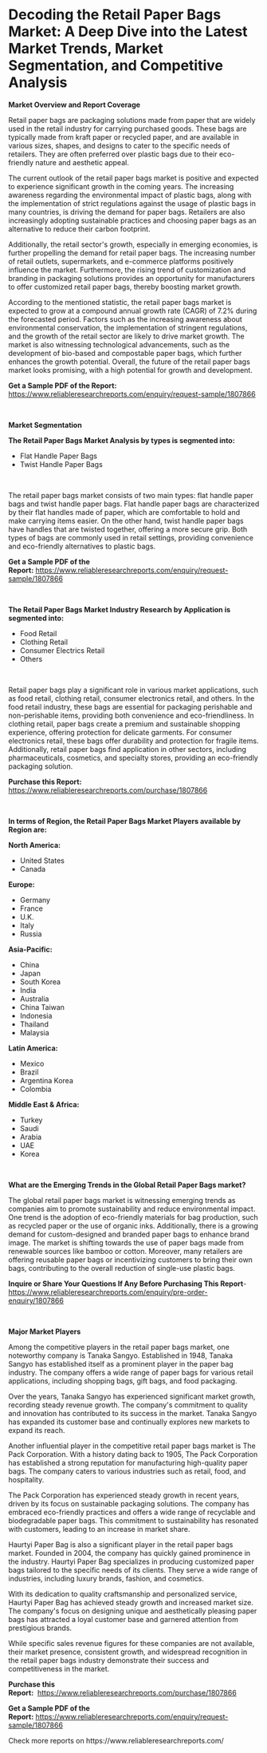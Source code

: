 <p><h1>Decoding the Retail Paper Bags Market: A Deep Dive into the Latest Market Trends, Market Segmentation, and Competitive Analysis</h1></p><p><strong>Market Overview and Report Coverage</strong></p>
<p><p>Retail paper bags are packaging solutions made from paper that are widely used in the retail industry for carrying purchased goods. These bags are typically made from kraft paper or recycled paper, and are available in various sizes, shapes, and designs to cater to the specific needs of retailers. They are often preferred over plastic bags due to their eco-friendly nature and aesthetic appeal.</p><p>The current outlook of the retail paper bags market is positive and expected to experience significant growth in the coming years. The increasing awareness regarding the environmental impact of plastic bags, along with the implementation of strict regulations against the usage of plastic bags in many countries, is driving the demand for paper bags. Retailers are also increasingly adopting sustainable practices and choosing paper bags as an alternative to reduce their carbon footprint.</p><p>Additionally, the retail sector's growth, especially in emerging economies, is further propelling the demand for retail paper bags. The increasing number of retail outlets, supermarkets, and e-commerce platforms positively influence the market. Furthermore, the rising trend of customization and branding in packaging solutions provides an opportunity for manufacturers to offer customized retail paper bags, thereby boosting market growth.</p><p>According to the mentioned statistic, the retail paper bags market is expected to grow at a compound annual growth rate (CAGR) of 7.2% during the forecasted period. Factors such as the increasing awareness about environmental conservation, the implementation of stringent regulations, and the growth of the retail sector are likely to drive market growth. The market is also witnessing technological advancements, such as the development of bio-based and compostable paper bags, which further enhances the growth potential. Overall, the future of the retail paper bags market looks promising, with a high potential for growth and development.</p></p>
<p><strong>Get a Sample PDF of the Report:</strong> <a href="https://www.reliableresearchreports.com/enquiry/request-sample/1807866">https://www.reliableresearchreports.com/enquiry/request-sample/1807866</a></p>
<p>&nbsp;</p>
<p><strong>Market Segmentation</strong></p>
<p><strong>The Retail Paper Bags Market Analysis by types is segmented into:</strong></p>
<p><ul><li>Flat Handle Paper Bags</li><li>Twist Handle Paper Bags</li></ul></p>
<p>&nbsp;</p>
<p><p>The retail paper bags market consists of two main types: flat handle paper bags and twist handle paper bags. Flat handle paper bags are characterized by their flat handles made of paper, which are comfortable to hold and make carrying items easier. On the other hand, twist handle paper bags have handles that are twisted together, offering a more secure grip. Both types of bags are commonly used in retail settings, providing convenience and eco-friendly alternatives to plastic bags.</p></p>
<p><strong>Get a Sample PDF of the Report:</strong>&nbsp;<a href="https://www.reliableresearchreports.com/enquiry/request-sample/1807866">https://www.reliableresearchreports.com/enquiry/request-sample/1807866</a></p>
<p>&nbsp;</p>
<p><strong>The Retail Paper Bags Market Industry Research by Application is segmented into:</strong></p>
<p><ul><li>Food Retail</li><li>Clothing Retail</li><li>Consumer Electrics Retail</li><li>Others</li></ul></p>
<p>&nbsp;</p>
<p><p>Retail paper bags play a significant role in various market applications, such as food retail, clothing retail, consumer electronics retail, and others. In the food retail industry, these bags are essential for packaging perishable and non-perishable items, providing both convenience and eco-friendliness. In clothing retail, paper bags create a premium and sustainable shopping experience, offering protection for delicate garments. For consumer electronics retail, these bags offer durability and protection for fragile items. Additionally, retail paper bags find application in other sectors, including pharmaceuticals, cosmetics, and specialty stores, providing an eco-friendly packaging solution.</p></p>
<p><strong>Purchase this Report:</strong>&nbsp; <a href="https://www.reliableresearchreports.com/purchase/1807866">https://www.reliableresearchreports.com/purchase/1807866</a></p>
<p>&nbsp;</p>
<p><strong>In terms of Region, the Retail Paper Bags Market Players available by Region are:</strong></p>
<p>
    <p> <strong> North America: </strong>
        <ul>
            <li>United States</li>
            <li>Canada</li>
        </ul>
        </p> 
    <p> <strong> Europe: </strong>
        <ul>
            <li>Germany</li>
            <li>France</li>
            <li>U.K.</li>
            <li>Italy</li>
            <li>Russia</li>
        </ul>
        </p> 
    <p> <strong> Asia-Pacific: </strong>
        <ul>
            <li>China</li>
            <li>Japan</li>
            <li>South Korea</li>
            <li>India</li>
            <li>Australia</li>
            <li>China Taiwan</li>
            <li>Indonesia</li>
            <li>Thailand</li>
            <li>Malaysia</li>
        </ul>
        </p> 
    <p> <strong> Latin America: </strong>
        <ul>
            <li>Mexico</li>
            <li>Brazil</li>
            <li>Argentina Korea</li>
            <li>Colombia</li>
        </ul>
        </p> 
    <p> <strong> Middle East & Africa: </strong>
        <ul>
            <li>Turkey</li>
            <li>Saudi</li>
            <li>Arabia</li>
            <li>UAE</li>
            <li>Korea</li>
        </ul>
    </p>
    </p>
<p>&nbsp;</p>
<p><strong>What are the Emerging Trends in the Global Retail Paper Bags market?</strong></p>
<p><p>The global retail paper bags market is witnessing emerging trends as companies aim to promote sustainability and reduce environmental impact. One trend is the adoption of eco-friendly materials for bag production, such as recycled paper or the use of organic inks. Additionally, there is a growing demand for custom-designed and branded paper bags to enhance brand image. The market is shifting towards the use of paper bags made from renewable sources like bamboo or cotton. Moreover, many retailers are offering reusable paper bags or incentivizing customers to bring their own bags, contributing to the overall reduction of single-use plastic bags.</p></p>
<p><strong>Inquire or Share Your Questions If Any Before Purchasing This Report</strong>- <a href="https://www.reliableresearchreports.com/enquiry/pre-order-enquiry/1807866">https://www.reliableresearchreports.com/enquiry/pre-order-enquiry/1807866</a></p>
<p>&nbsp;</p>
<p><strong>Major Market Players</strong></p>
<p><p>Among the competitive players in the retail paper bags market, one noteworthy company is Tanaka Sangyo. Established in 1948, Tanaka Sangyo has established itself as a prominent player in the paper bag industry. The company offers a wide range of paper bags for various retail applications, including shopping bags, gift bags, and food packaging.</p><p>Over the years, Tanaka Sangyo has experienced significant market growth, recording steady revenue growth. The company's commitment to quality and innovation has contributed to its success in the market. Tanaka Sangyo has expanded its customer base and continually explores new markets to expand its reach.</p><p>Another influential player in the competitive retail paper bags market is The Pack Corporation. With a history dating back to 1905, The Pack Corporation has established a strong reputation for manufacturing high-quality paper bags. The company caters to various industries such as retail, food, and hospitality.</p><p>The Pack Corporation has experienced steady growth in recent years, driven by its focus on sustainable packaging solutions. The company has embraced eco-friendly practices and offers a wide range of recyclable and biodegradable paper bags. This commitment to sustainability has resonated with customers, leading to an increase in market share.</p><p>Haurtyi Paper Bag is also a significant player in the retail paper bags market. Founded in 2004, the company has quickly gained prominence in the industry. Haurtyi Paper Bag specializes in producing customized paper bags tailored to the specific needs of its clients. They serve a wide range of industries, including luxury brands, fashion, and cosmetics.</p><p>With its dedication to quality craftsmanship and personalized service, Haurtyi Paper Bag has achieved steady growth and increased market size. The company's focus on designing unique and aesthetically pleasing paper bags has attracted a loyal customer base and garnered attention from prestigious brands.</p><p>While specific sales revenue figures for these companies are not available, their market presence, consistent growth, and widespread recognition in the retail paper bags industry demonstrate their success and competitiveness in the market.</p></p>
<p><strong>Purchase this Report:</strong>&nbsp;&nbsp;<a href="https://www.reliableresearchreports.com/purchase/1807866">https://www.reliableresearchreports.com/purchase/1807866</a></p>
<p></p>
<p><strong>Get a Sample PDF of the Report:</strong>&nbsp;<a href="https://www.reliableresearchreports.com/enquiry/request-sample/1807866">https://www.reliableresearchreports.com/enquiry/request-sample/1807866</a></p>
<p>Check more reports on https://www.reliableresearchreports.com/</p>